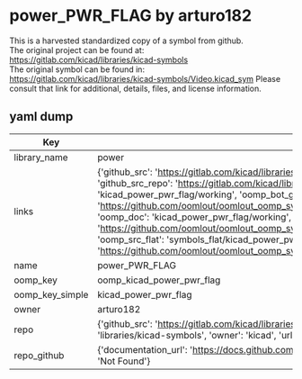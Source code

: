 # power_PWR_FLAG by arturo182  
This is a harvested standardized copy of a symbol from github.  
The original project can be found at:  
https://gitlab.com/kicad/libraries/kicad-symbols  
The original symbol can be found in:
https://gitlab.com/kicad/libraries/kicad-symbols/Video.kicad_sym
Please consult that link for additional, details, files, and license information.  
## yaml dump  
| Key | Value |  
| --- | --- |  
| library_name | power |  
| links | {'github_src': 'https://gitlab.com/kicad/libraries/kicad-symbols/Video.kicad_sym', 'github_src_repo': 'https://gitlab.com/kicad/libraries/kicad-symbols', 'oomp_bot': 'kicad_power_pwr_flag/working', 'oomp_bot_github': 'https://github.com/oomlout/oomlout_oomp_symbol_bot/tree/main/kicad_power_pwr_flag/working', 'oomp_doc': 'kicad_power_pwr_flag/working', 'oomp_doc_github': 'https://github.com/oomlout/oomlout_oomp_symbol_doc/tree/main/kicad_power_pwr_flag/working', 'oomp_src_flat': 'symbols_flat/kicad_power_pwr_flag/working', 'oomp_src_flat_github': 'https://github.com/oomlout/oomlout_oomp_symbol_src/tree/main/kicad_power_pwr_flag/working'} |  
| name | power_PWR_FLAG |  
| oomp_key | oomp_kicad_power_pwr_flag |  
| oomp_key_simple | kicad_power_pwr_flag |  
| owner | arturo182 |  
| repo | {'github_src': 'https://gitlab.com/kicad/libraries/kicad-symbols/Video.kicad_sym', 'name': 'libraries/kicad-symbols', 'owner': 'kicad', 'url': 'https://gitlab.com/kicad/libraries/kicad-symbols'} |  
| repo_github | {'documentation_url': 'https://docs.github.com/rest/repos/repos#get-a-repository', 'message': 'Not Found'} |  

